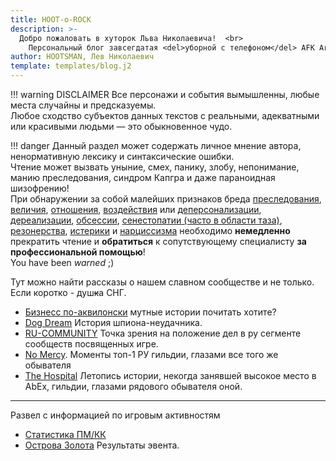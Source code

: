 ```yaml
---
title: HOOT-o-ROCK
description: >- 
  Добро пожаловать в хуторок Льва Николаевича!  <br>
    Персональный блог завсегдатая <del>уборной с телефоном</del> AFK Arena.
author: HOOTSMAN, Лев Николаевич
template: templates/blog.j2
---
```

!!! warning DISCLAIMER
    Все персонажи и события вымышленны, любые места случайны и предсказуемы.  
    Любое сходство субъектов данных текстов с реальными, адекватными или красивыми людьми — это обыкновенное чудо.  

!!! danger
    Данный раздел может содержать личное мнение автора, ненормативную лексику и синтаксические ошибки.  
    Чтение может вызвать уныние, смех, панику, злобу, непонимание, манию преследования, синдром Капгра и даже параноидная шизофрению!  
    При обнаружении за собой малейших признаков бреда [преследования][1], [величия][2], [отношения][3], [воздействия][4] или [деперсонализации][5], [дереализации][6], [обсессии][7], [сенестопатии (часто в области таза)][8], [резонерства][9], [истерики][10] и [нарциссизма][11] необходимо **немедленно** прекратить чтение и **обратиться** к сопутствующему специалисту **за профессиональной помощью**!  
    You have been _warned_ ;)

Тут можно найти рассказы о нашем славном сообществе и не только.  
Если коротко - душ<del class="red-font">к</del>а СНГ.

- [Бизнесс по-аквилонски](aquav.md) мутные истории почитать хотите?
- [Dog Dream](dogdream.md) История шпиона-неудачника.
- [RU-COMMUNITY](makerugreatagain.md) Точка зрения на положение дел в ру сегменте сообществ посвященных игре.
- [No Mercy](nm-respect.md). Моменты топ-1 РУ гильдии, глазами все того же обывателя
- [The Hospital](th-retirement.md) Летопись истории, некогда занявшей высокое место в AbEx, гильдии, глазами рядового обывателя оной.

***

Развел с информацией по игровым активностям

- [Статистика ПМ/КК](../afk/stats.md)
- [Острова Золота](../afk/iog.md) Результаты эвента.

[1]: https://ru.wikipedia.org/wiki/Бред_преследования
[2]: https://ru.wikipedia.org/wiki/Бред_величия
[3]: https://ru.wikipedia.org/wiki/Бред_отношения
[4]: https://ru.wikipedia.org/wiki/Бред_воздействия
[5]: https://ru.wikipedia.org/wiki/Деперсонализация
[6]: https://ru.wikipedia.org/wiki/Дереализация
[7]: https://ru.wikipedia.org/wiki/Обсессия
[8]: https://ru.wikipedia.org/wiki/Сенестопатия
[9]: https://ru.wikipedia.org/wiki/Резонёрство
[10]: https://ru.wikipedia.org/wiki/Истерическое_расстройство_личности
[11]: https://ru.wikipedia.org/wiki/Нарциссическое_расстройство_личности

